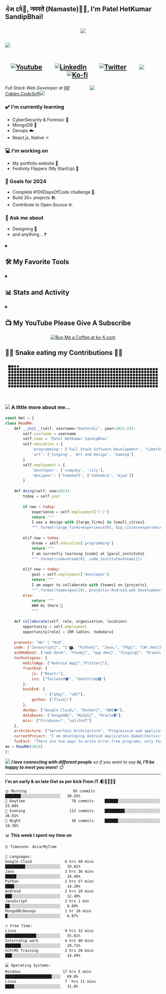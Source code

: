 <h2>કેમ છો🙏, ​नमस्ते (Namaste)🙏🏻, I'm Patel HetKumar SandipBhai!
  <p align="center">
  <a href="https://github.com/Hunterdii/readme-typing-svg">
    <img src="https://readme-typing-svg.demolab.com/?lines=Full-Stack%20Web%20And%20App%20Developer;Future%20Cyber%20Security%20Professional;3%2B%20Years%20Of%20Coding%20Experience;Always%20Learning%20Great%20Things&font=Fira%20Code&center=true&width=440&height=45&color=f75c7e&vCenter=true&pause=1000&size=22" /></a>
</p>
  <img src="https://media.giphy.com/media/12oufCB0MyZ1Go/giphy.gif" width="50">
  <br><br><p align="center">
  <a href="https://www.youtube.com/@alpharoman9602"><img width="32px" alt="Youtube" title="Youtube" src="https://i.imgur.com/qiXu7b2.png"/></a>
  &#8287;&#8287;&#8287;&#8287;&#8287;
  <a href="https://www.linkedin.com/in/het-patel-8b110525a/"><img width="32px" alt="LinkedIn" title="LinkedIn" src="https://i.imgur.com/yRpa1dQ.png"/></a>
  &#8287;&#8287;&#8287;&#8287;&#8287;
  <a href="https://twitter.com/HetPate94938685"><img width="32px" alt="Twitter" title="Twitter" src="https://i.imgur.com/AixJgnm.png"/></a>
  &#8287;&#8287;&#8287;&#8287;&#8287;
  <a href="https://discord.com/channels/1106636869795590254/1106636869795590257" alt="Discord" title="Dev Pro Tips Discord Server"><img width="32px" src="https://i.imgur.com/OViZO8J.png"/></a>
  &#8287;&#8287;&#8287;&#8287;&#8287;
  <a href="https://www.buymeacoffee.com/het81857"><img width="32px" alt="Ko-fi" title="Buy me a coffee" src="https://i.imgur.com/PpLeD3K.png"/></a>
   &#8287;&#8287;&#8287;&#8287;&#8287;
</p></h2>
<img align='right' src="https://media.giphy.com/media/M9gbBd9nbDrOTu1Mqx/giphy.gif" width="230">
<p><em>Full Stack Web Developer at <a href="">RR Cables,CodeSoft</a><img src="https://media.giphy.com/media/WUlplcMpOCEmTGBtBW/giphy.gif" width="30"> 
</em></p>

### ✔️ I'm currently learning
- CyberSecurity & Forensic 🔐
- MongoDB 🍃
- Devops ☁️
- React.js, Native ⚛️

### 💻 I'm working on
- My portfolio website 💼
- Festivity Flippers (My StartUp) 🚀

### 🌱 Goals for 2024
- Complete #100DaysOfCode challenge 💯.
- Build 30+ projects 🛠️.
- Contribute to Open Source 🌐.

### 💭 Ask me about
- Designing 🎨
- and anything... ❓

<!--<p align="right">
 <em> <a href="https://stars.github.com/Hunterdii">
    <img src="https://github.com/DenverCoder1/DenverCoder1/assets/20955511/ca15be3f-d00b-438e-91f6-fb5568c1f632" alt="GitHub Star 2023"/></a>
</em></p>-->

<!--<div align="center">
  <div style="display: flex; justify-content: space-between; align-items: flex-start; flex-wrap: wrap;">
    <h2>🛠️💻 Languages and Tools 💻🛠️</h2>
    <div style="width: 45%;">
      <code><img width="20%" src="https://www.vectorlogo.zone/logos/java/java-ar21.svg"></code>
      <code><img width="20%" src="https://www.vectorlogo.zone/logos/python/python-ar21.svg"></code>
      <code><img width="20%" src="https://www.vectorlogo.zone/logos/android/android-ar21.svg"></code>
      <code><img width="20%" src="https://www.vectorlogo.zone/logos/docker/docker-ar21.svg"></code>
      <code><img width="20%" src="https://www.vectorlogo.zone/logos/flutterio/flutterio-ar21.svg"></code>
      <code><img width="20%" src="https://www.vectorlogo.zone/logos/google_cloud/google_cloud-ar21.svg"></code>
      <code><img width="20%" src="https://www.vectorlogo.zone/logos/oracle/oracle-ar21.svg"></code>
      <code><img width="20%" src="https://www.vectorlogo.zone/logos/sqlite/sqlite-ar21.svg"></code>
      <code><img width="20%" src="https://www.vectorlogo.zone/logos/firebase/firebase-ar21.svg"></code>
      <code><img width="20%" src="https://www.vectorlogo.zone/logos/php/php-ar21.svg"></code>
      <code><img width="20%" src="https://www.vectorlogo.zone/logos/dotnet/dotnet-ar21.svg"></code>
      <code><img width="20%" src="https://www.vectorlogo.zone/logos/javascript/javascript-ar21.svg"></code>
      <code><img width="20%" src="https://www.vectorlogo.zone/logos/linux/linux-ar21.svg"></code>
      <code><img width="20%" src="https://www.vectorlogo.zone/logos/gnu_bash/gnu_bash-ar21.svg"></code>
      <code><img width="20%" src="https://www.vectorlogo.zone/logos/w3_css/w3_css-ar21.svg"></code>
    </div>
  <!--<h2 align="center">⚡ Stats ⚡</h2>
     <div style="width: 45%;">
       <a href="https://git.io/streak-stats"><img src="https://github-readme-streak-stats-vert-eta.vercel.app?user=Hunterdii&theme=tokyonight-duo&card_width=450" alt="GitHub Streak" /></a>
       <img width=390 src="https://github-readme-stats.vercel.app/api?username=Hunterdii&count_private=true&show_icons=true&theme=react&rank_icon=github&border_radius=10" alt="readme stats" />
      <img width=325 src="https://github-readme-stats-salesp07.vercel.app/api/top-langs/?username=Hunterdii&hide=HTML&langs_count=8&layout=compact&theme=react&border_radius=10&size_weight=0.5&count_weight=0.5&exclude_repo=github-readme-stats" alt="top langs" />
    </div>
  </div>
</div>
<br/><br/>

<hr/>

<br/>-->
<details> 
  <summary><h2>🛠️ My Favorite Tools</h2></summary>
  <!-- Some badges are from https://github.com/Ileriayo/markdown-badges -->

  <h3>👨‍💻 Programming and Markup Languages</h3>

  <p>
      <a href="#"><img alt="C" src="https://custom-icon-badges.demolab.com/badge/C-03599C.svg?logo=c-in-hexagon&logoColor=white"></a>
      <a href="#"><img alt="C++" src="https://custom-icon-badges.demolab.com/badge/C++-9C033A.svg?logo=cpp2&logoColor=white"></a>
      <a href="#"><img alt="C#" src="https://custom-icon-badges.demolab.com/badge/C%23-68217A.svg?logo=cs2&logoColor=white"></a>
      <a href="#"><img alt="CSS" src="https://img.shields.io/badge/CSS-1572B6.svg?logo=css3&logoColor=white"></a>
      <a href="#"><img alt="Google Apps Script" src="https://custom-icon-badges.demolab.com/badge/Google%20Apps%20Script-02569B.svg?logo=gs&logoColor=white"></a>
      <a href="#"><img alt="HTML" src="https://img.shields.io/badge/HTML-E34F26.svg?logo=html5&logoColor=white"></a>
      <a href="#"><img alt="Java" src="https://custom-icon-badges.demolab.com/badge/Java-007396.svg?logo=java&logoColor=white"></a>
      <a href="#"><img alt="JavaScript" src="https://img.shields.io/badge/JavaScript-F7DF1E.svg?logo=javascript&logoColor=black"></a>
      <a href="#"><img alt="Node.js" src="https://img.shields.io/badge/Node.js-43853D.svg?logo=node.js&logoColor=white"></a>
      <a href="#"><img alt="PHP" src="https://img.shields.io/badge/PHP-777BB4.svg?logo=php&logoColor=white"></a>
      <a href="#"><img alt="Python" src="https://img.shields.io/badge/Python-14354C.svg?logo=python&logoColor=white"></a>
      <a href="#"><img alt="R" src="https://img.shields.io/badge/R-276DC3.svg?logo=r&logoColor=white"></a>
      <a href="#"><img alt="Restructured Text" src="https://img.shields.io/badge/Restructured Text-3a4148.svg?logo=readthedocs&logoColor=white"></a>
      <a href="#"><img alt="SQL" src="https://custom-icon-badges.demolab.com/badge/SQL-025E8C.svg?logo=database&logoColor=white"></a>
      <a href="#"><img alt="TypeScript" src="https://img.shields.io/badge/TypeScript-007ACC.svg?logo=typescript&logoColor=white"></a>
  </p>
  <h3>🧰 Frameworks and Libraries</h3>

  <p>
  <a href="#"><img alt="Bootstrap" src="https://img.shields.io/badge/Bootstrap-7952B3.svg?logo=bootstrap&logoColor=white"></a>
  <a href="#"><img alt="Discord.py" src="https://custom-icon-badges.demolab.com/badge/Discord.py-0d1620.svg?logo=dpy"></a>
  <a href="#"><img alt="Flask" src="https://img.shields.io/badge/Flask-000000.svg?logo=flask&logoColor=white"></a>
  <a href="#"><img alt="GitHub Actions" src="https://img.shields.io/badge/GitHub%20Actions-2671E5.svg?logo=github%20actions&logoColor=white"></a>
  <a href="#"><img alt="Material Design" src="https://img.shields.io/badge/Material%20Design-0081CB.svg?logo=material-design&logoColor=white"></a>
  <a href="#"><img alt="NumPy" src="https://img.shields.io/badge/Numpy-013243.svg?logo=numpy&logoColor=white"></a>
  <a href="#"><img alt="Pandas" src="https://img.shields.io/badge/Pandas-150458.svg?logo=pandas&logoColor=white"></a>
  <a href="#"><img alt="PHPUnit" src="https://custom-icon-badges.demolab.com/badge/PHPUnit-366488.svg?logo=test-tube&logoColor=white"></a>
  <a href="#"><img alt="React" src="https://img.shields.io/badge/React-20232a.svg?logo=react&logoColor=%2361DAFB"></a>
  <a href="#"><img alt="TensorFlow" src="https://img.shields.io/badge/TensorFlow-FF6F00.svg?logo=TensorFlow&logoColor=white"></a>
  <a href="#"><img alt="Wordpress" src="https://img.shields.io/badge/Wordpress-21759B?logo=wordpress&logoColor=white"></a>
  <a href="#"><img alt="ASP (.Net)" src="https://img.shields.io/badge/ASP-5C2D91?logo=.net&logoColor=white"></a>
  </p>
  <h3>🗄️ Databases and Cloud Hosting</h3>

  <p>
  <a href="#"><img alt="MySQL" src="https://img.shields.io/badge/MySQL-00f.svg?logo=mysql&logoColor=white"></a>
  <a href="#"><img alt="MongoDB" src ="https://img.shields.io/badge/MongoDB-4ea94b.svg?logo=mongodb&logoColor=white"></a>
  <a href="#"><img alt="Oracle" src ="https://img.shields.io/badge/Oracle-F00000.svg?logo=oracle&logoColor=white"></a>
  <a href="#"><img alt="SQLite" src ="https://img.shields.io/badge/SQLite-07405e.svg?logo=sqlite&logoColor=white"></a>
  <a href="#"><img alt="Vercel" src="https://img.shields.io/badge/Vercel-000000.svg?logo=vercel&logoColor=white"></a>
  <a href="#"><img alt="GitHub Pages" src="https://img.shields.io/badge/GitHub%20Pages-327FC7.svg?logo=github&logoColor=white"></a>
  </p>
  <h3>💻 Software and Tools</h3>

  <p>
      <a href="#"><img alt="Adobe" src="https://img.shields.io/badge/Adobe-FF0000.svg?logo=adobe&logoColor=white"></a>
      <a href="#"><img alt="Android" src="https://img.shields.io/badge/Android-3DDC84?logo=android&logoColor=white"></a>
      <a href="#"><img alt="Android Studio" src="https://img.shields.io/badge/Android%20Studio-008678.svg?logo=android-studio&logoColor=white"></a>
      <a href="#"><img alt="Brave" src="https://img.shields.io/badge/-Brave-FB542B?logo=brave&logoColor=white"></a>
      <a href="#"><img alt="Discord" src="https://img.shields.io/badge/-Discord-5865F2.svg?logo=discord&logoColor=white"></a>
      <a href="#"><img alt="Git" src="https://img.shields.io/badge/Git-F05033.svg?logo=git&logoColor=white"></a>
      <a href="#"><img alt="GitHub Desktop" src="https://img.shields.io/badge/GitHub%20Desktop-8034A9.svg?logo=github&logoColor=white"></a>
      <a href="#"><img alt="Google Sheets" src="https://img.shields.io/badge/Sheets-34A853.svg?logo=google%20sheets&logoColor=white"></a>
      <a href="#"><img alt="Jupyter" src="https://img.shields.io/badge/Jupyter-F37626.svg?logo=Jupyter&logoColor=white"></a>
      <a href="#"><img alt="Stack Overflow" src="https://img.shields.io/badge/-Stack%20Overflow-FE7A16?logo=stack-overflow&logoColor=white"></a>
      <a href="#"><img alt="Visual Studio Code" src="https://img.shields.io/badge/Visual%20Studio%20Code-0078d7.svg?logo=visual-studio-code&logoColor=white"></a>
      <a href="#"><img alt="OBS Studio" src="https://img.shields.io/badge/-OBS-302E31?logo=obs-studio&logoColor=white"></a>
      </p>
</details>

<details> 
  <summary><h2>📊 Stats and Activity</h2></summary>

  <h3>🔥 Streak Stats</h3>

  <!-- GitHub Readme Streak Stats - https://github.com/Hunterdii/github-readme-streak-stats -->
  <p>
    <a href="<a href="https://git.io/streak-stats"">
      <!-- Use https://streak-stats.demolab.com or self-host with your own Vercel app - visit https://git.io/streak-stats for instructions -->
      <img title="🔥 Get streak stats for your profile at git.io/streak-stats" alt="GitHub Streak" src="https://github-readme-streak-stats-vert-eta.vercel.app?user=Hunterdii&theme=tokyonight-duo&card_width=450"/>


  <h3>💻 GitHub Profile Stats</h3>

  <!-- https://github.com/anuraghazra/github-readme-stats -->

  <a href="https://github.com/Hunterdii/github-readme-stats"><img alt="readme stats" src="https://github-readme-stats.vercel.app/api?username=Hunterdii&count_private=true&show_icons=true&theme=react&rank_icon=github&border_radius=10" height="192px"/></a>
  <a href="https://github.com/Hunterdii/github-readme-stats"><img alt="top langs" src="https://github-readme-stats-salesp07.vercel.app/api/top-langs/?username=Hunterdii&hide=HTML&langs_count=8&layout=compact&theme=react&border_radius=10&size_weight=0.5&count_weight=0.5&exclude_repo=github-readme-stats" height="192px"/></a>
  <br/>

  <b>Note:</b> Top languages is only a metric of the languages my public code consists of and doesn't reflect experience or skill level.
  

</details>
<details> 
  <summary><h2>📺 My YouTube Please Give A Subscribe</h2></summary>
   <h3> 😎 <em> I Will Make Sure To Do Entertain With My Content </em> 🤪 </h3>
  <a href="https://www.youtube.com/@alpharoman9602?sub_confirmation=1"><img src="https://custom-icon-badges.demolab.com/badge/-Subscribe-red?style=for-the-badge&logo=video&logoColor=white"/></a>
  
</details>

<div align="center">
  <a href='https://www.buymeacoffee.com/het81857' target='_blank'>
    <img height='64' style='border:0px;height:64px;' src='https://storage.ko-fi.com/cdn/kofi1.png?v=3' border='0' alt='Buy Me a Coffee at ko-fi.com' />
  </a>
</div>

<h2>🍴🐍 Snake eating my Contributions 🐍🍴</h2>

<img alt="snake eating my contributions" src="https://raw.githubusercontent.com/Hunterdii/Hunterdii/output/github-contribution-grid-snake.svg" />

### <img src="https://media.giphy.com/media/VgCDAzcKvsR6OM0uWg/giphy.gif" width="50"> A little more about me...  

```javascript
const Het = {
class ReadMe:
    def __init__(self, username="Hunterdii", year=2022-25):
        self.username = username
        self.name = 'Patel HetKumar SandipBhai'
        self.education = {
            'programming': ['Full Stack Software Development', 'CyberSecurity Professional'],
            'art': ['Singing', 'Art and Design', 'Gaming']
        }
        self.employment = {
            'developer': ['company', 'city'],
            'designer': ['CodeSoft', ['Vadodara', 'Ajwa']]
        }

    def doing(self, now=2023):
        today = self.year

        if now < today:
            experience = self.employment['(:)']
            return """
            I was a design with {large_firms} in {small_cities}.
            """.format(large_firms=experience[0], big_cities=experience[1])

        elif now = today:
            dream = self.education['programming']
            return """
            I am currently learning {code} at {parul_institute}.
            """.format(code=dream[0], code_institute=dream[1])

        elif now > today:
            goal = self.employment['developer']
            return """
            I am eager to collaborate with {teams} on {projects}.
            """.format(teams=goal[0], projects='Android,web Development')
        else:
            return """
            ### Hi there 👋
            """
        
    def collaborate(self, role, organization, location):
        opportunity = self.employment
        opportunity[role] = [RR Cables, Vadodara]

    pronouns: "He" | "Him",
    code: ["Javascript🚀", "C"🅒, "Python🐍", "Java☕", "Php🐘", "C#(.Net🎯)"],
    askMeAbout: ["web dev🌐", "Foody🍔", "app dev📱", "Singing🎤", "Drawing✏️"],
    technologies: {
        mobileApp: ["Android App📱","Flutter🚀"],
        frontEnd: {
            js: ["React⚛️"],
            css: ["Tailwind🌪️", "bootstrap🅱️"]
        },
        backEnd: {
                  : ["php🐘", "c#🎯"],
            python: ["flask🍶"]
        },
        devOps: ["Google Cloud☁️", "Docker🐳", "AWS🌩️"],
        databases: ["mongoDB🍃", "MySql🐬", "Oracle🛢️"],
        misc: ["Firebase🔥", "sqlite📦"]
    },
    architecture: ["Serverless Architecture", "Progressive web applications", "Single page applications"],
    currentProject: "I am developing Android Application Named:FestivityFlippers",
    funFact: "There are two ways to write error-free programs; only the third one works"
me = ReadMe(2024)
};
```


<img src="https://media.giphy.com/media/LnQjpWaON8nhr21vNW/giphy.gif" width="60"> <em><b>I love connecting with different people</b> so if you want to say <b>hi, I'll be happy to meet you more!</b> 😊</em>

---
<!--START_SECTION:waka-->
**I'm an early & an late Owl as per kick From IT.​🌓​🐤🦉​🌇​🌃​** 

```text
🌞 Morning                     95 commits     ███████░░░░░░░░░░░░░░░░░░   30.55% 
🌆 Daytime                     78 commits     ██████░░░░░░░░░░░░░░░░░░░   25.08% 
🌃 Evening                    112 commits     █████████░░░░░░░░░░░░░░░░   36.01% 
🌙 Night                       36 commits     ██████░░░░░░░░░░░░░░░░░░░   18.36%

```
📊 **This week I spent my time on** 
```text
⌚︎ Timezone: Asia/MyTime

💬 Languages: 
Google Cloud               6 hrs 40 mins       █████████░░░░░░░░░░░░░░░░   39.01%
Java                       3 hrs 36 mins       █████░░░░░░░░░░░░░░░░░░░░   18.46%
Python                     2 hrs 57 mins       ████░░░░░░░░░░░░░░░░░░░░░   14.28% 
Android                    2 hrs 28 mins       ███░░░░░░░░░░░░░░░░░░░░░░   12.49% 
JavaScript                 2 hrs 1 min         ██░░░░░░░░░░░░░░░░░░░░░░░   8.89% 
MongoDB/Devops             1 hr 10 mins        █░░░░░░░░░░░░░░░░░░░░░░░░   6.87%

🔥 Free Time: 
Linux                      9 hrs 32 mins       ██████████████░░░░░░░░░░░   55.81% 
Internship work            4 hrs 40 mins       ███████░░░░░░░░░░░░░░░░░░   29.71% 
GCP/MS Training            2 hrs 28 mins       ███░░░░░░░░░░░░░░░░░░░░░░   14.49%

💻 Operating Systems: 
Windows                   17 hrs 5 mins       █████████████████████░░░░   69.0%
Linux                      7  hrs 11 mins     ████░░░░░░░░░░░░░░░░░░░░░   31.0%

```
